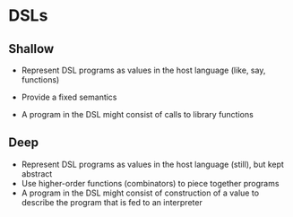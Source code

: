 # DSLs

## Shallow

- Represent DSL programs as values in the host language (like, say, functions)

- Provide a fixed semantics
- A program in the DSL might consist of calls to library functions

## Deep

- Represent DSL programs as values in the host language (still), but kept abstract
- Use higher-order functions (combinators) to piece together programs
- A program in the DSL might consist of construction of a value to describe the program that is fed to an interpreter
